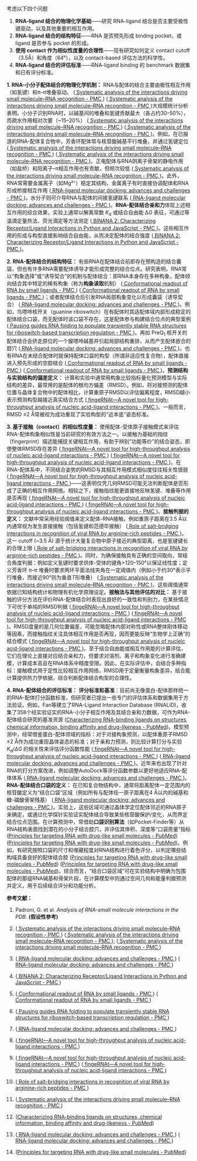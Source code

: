 考虑以下四个问题
1. **RNA-ligand 结合的物理化学基础**——研究 RNA-ligand 结合是否主要受极性键驱动，以及其他重要的相互作用。
2. **RNA-ligand 结合的结构特征**——RNA 是否预先形成 binding pocket，或 ligand 是否参与 pocket 的形成。
3. **使用 contact 作为相似性度量的合理性**——现有研究如何定义 contact cutoff（3.5Å）和角度（64°），以及 contact-based 评估方法的科学性。
4. **RNA-ligand 结合的评估标准**——RNA-ligand binding 的 benchmark 数据集和已有评分标准。

**1. RNA-小分子配体结合的物理化学机制：** RNA与配体的结合主要由极性相互作用（如氢键）和π–π堆叠驱动。 ([
            Systematic analysis of the interactions driving small molecule–RNA recognition - PMC
        ](https://pmc.ncbi.nlm.nih.gov/articles/PMC7549050/#:~:text=this%20analysis%20with%20previously%20determined,of%20small%20molecules%20targeting%20RNA)) ([
            Systematic analysis of the interactions driving small molecule–RNA recognition - PMC
        ](https://pmc.ncbi.nlm.nih.gov/articles/PMC7549050/#:~:text=small%20molecule%E2%80%93protein%20contacts%20%28Fig,respectively%29.%20Hydrophobic%20contacts%20were))大规模统计分析表明，小分子识别RNA时，以碱基间的堆叠和氢键贡献最大（各占约30–50%），而疏水作用相对次要（~15–20%） ([
            Systematic analysis of the interactions driving small molecule–RNA recognition - PMC
        ](https://pmc.ncbi.nlm.nih.gov/articles/PMC7549050/#:~:text=small%20molecule%E2%80%93protein%20contacts%20%28Fig,respectively%29.%20Hydrophobic%20contacts%20were)) ([
            Systematic analysis of the interactions driving small molecule–RNA recognition - PMC
        ](https://pmc.ncbi.nlm.nih.gov/articles/PMC7549050/#:~:text=coordination%20to%20inorganic%20ions%20%281,On%20the%20other%20hand))。例如，在已报道的RNA-配体复合物中，芳香环配体常与核苷酸碱基平行堆叠，并通过氢键定位 ([
            Systematic analysis of the interactions driving small molecule–RNA recognition - PMC
        ](https://pmc.ncbi.nlm.nih.gov/articles/PMC7549050/#:~:text=this%20analysis%20with%20previously%20determined,of%20small%20molecules%20targeting%20RNA)) ([
            Systematic analysis of the interactions driving small molecule–RNA recognition - PMC
        ](https://pmc.ncbi.nlm.nih.gov/articles/PMC7549050/#:~:text=small%20molecule%E2%80%93protein%20contacts%20%28Fig,respectively%29.%20Hydrophobic%20contacts%20were))。正电配体与RNA阴离子骨架的静电作用（如盐桥）和阳离子–π相互作用也有贡献，但频次较低 ([
            Systematic analysis of the interactions driving small molecule–RNA recognition - PMC
        ](https://pmc.ncbi.nlm.nih.gov/articles/PMC7549050/#:~:text=coordination%20to%20inorganic%20ions%20%281,On%20the%20other%20hand))。此外，RNA常需要金属离子（如Mg²⁺）稳定其结构，金属离子有时直接协调配体和RNA形成桥接相互作用 ([
            RNA-ligand molecular docking: advances and challenges - PMC
        ](https://pmc.ncbi.nlm.nih.gov/articles/PMC10250017/#:~:text=hydrogen%20bonding%20contacts%20that%20promote,the%20inner%20sphere%20metal%20ion))。水分子则可介导RNA与配体的间接氢键联系 ([
            RNA-ligand molecular docking: advances and challenges - PMC
        ](https://pmc.ncbi.nlm.nih.gov/articles/PMC10250017/#:~:text=colored%20in%20magenta,The%20ligand%20benfotiamine%20%28BTP))。**RNA-配体结合亲和力**体现上述相互作用的综合效果，实验上通常以解离常数 *K*<sub>d</sub> 或结合自由能 Δ*G* 表征，可通过等温滴定量热法、荧光滴定等方法测定 ([
            BINANA 2: Characterizing Receptor/Ligand Interactions in Python and JavaScript - PMC
        ](https://pmc.ncbi.nlm.nih.gov/articles/PMC8889568/#:~:text=receptor%20recognizes%20its%20ligand%20,of%20drug%20discovery%2C%20accurately%20characterizing))。这些相互作用的形成与构型直接影响结合自由能，从而决定配体的结合强度 ([
            BINANA 2: Characterizing Receptor/Ligand Interactions in Python and JavaScript - PMC
        ](https://pmc.ncbi.nlm.nih.gov/articles/PMC8889568/#:~:text=receptor%20recognizes%20its%20ligand%20,of%20drug%20discovery%2C%20accurately%20characterizing))。

**2. RNA-配体结合的结构特征：** 有些RNA在配体结合前即存在预构造的结合囊袋，但也有许多RNA需要配体诱导才能形成完整的结合位点。研究表明，RNA常以“构象选择”或“诱导契合”的机制与配体结合：即RNA本身存在多种构象，配体倾向结合其中特定的稀有构象（称为**构象读取**机制） ([
            Conformational readout of RNA by small ligands - PMC
        ](https://pmc.ncbi.nlm.nih.gov/articles/PMC4111737/#:~:text=binding%20pockets%2C%20mainly%20the%20adaptive,general%20way%20by%20which%20RNA)) ([
            Conformational readout of RNA by small ligands - PMC
        ](https://pmc.ncbi.nlm.nih.gov/articles/PMC4111737/#:~:text=suggest%20that%20the%20unique%20conformations,ensemble%20of%20different%20RNA%20states))；或者配体结合后引发RNA局部构象变化以形成囊袋（诱导契合） ([
            RNA-ligand molecular docking: advances and challenges - PMC
        ](https://pmc.ncbi.nlm.nih.gov/articles/PMC10250017/#:~:text=and%20ions,isolated%20red%20dots%20denote%20the))。例如，鸟嘌呤核开关（guanine riboswitch）在有配体时其适配体域内部形成稳定的配体结合口袋，而无配体时该口袋不存在，这是配体参与构建结合位点的典型案例 ([
            Pausing guides RNA folding to populate transiently stable RNA structures for riboswitch-based transcription regulation - PMC
        ](https://pmc.ncbi.nlm.nih.gov/articles/PMC5459577/#:~:text=helix%20,structure%20of%20a%20truncated%20stably))。再如 PreQ<sub>1</sub> 核开关的配体结合会挤走原位的一个腺嘌呤碱基并引起局部结构重排，从而产生配体嵌合的腔穴 ([
            RNA-ligand molecular docking: advances and challenges - PMC
        ](https://pmc.ncbi.nlm.nih.gov/articles/PMC10250017/#:~:text=and%20ions,isolated%20red%20dots%20denote%20the))。也有RNA在未结合配体时就保持配体口袋的构型（所谓非适应性复合物），配体直接进入预先形成的空腔结合 ([
            Conformational readout of RNA by small ligands - PMC
        ](https://pmc.ncbi.nlm.nih.gov/articles/PMC4111737/#:~:text=binding%20pockets%2C%20mainly%20the%20adaptive,general%20way%20by%20which%20RNA)) ([
            Conformational readout of RNA by small ligands - PMC
        ](https://pmc.ncbi.nlm.nih.gov/articles/PMC4111737/#:~:text=suggest%20that%20the%20unique%20conformations,ensemble%20of%20different%20RNA%20states))。**预测结构与实验结构的偏差定义：** 计算和实验中通常用构象比较指标量化预测模型与实际结构的差异，最常用的是配体的根均方偏差（RMSD）。例如，将对接预测的配体位置与晶体复合物中的配体相比，计算重原子RMSD以评估偏离程度，RMSD越小表示预测构型越接近真实结合方式 ([
            fingeRNAt—A novel tool for high-throughput analysis of nucleic acid-ligand interactions - PMC
        ](https://pmc.ncbi.nlm.nih.gov/articles/PMC9197077/#:~:text=match%20at%20L859%20This%20observation,see))。一般而言，RMSD ≤2 Å常被视为成功重现了实验构型的“近本底”姿态标准。

**3. 基于接触（contact）的相似性度量：** 使用配体-受体原子接触模式来评估RNA-配体构象相似性是当前研究的有效方法之一。以接触为基础的指纹（fingerprint）描述能捕捉关键相互作用，有助于辨别“功能等价”的结合姿态，即使整体RMSD存在差异 ([
            fingeRNAt—A novel tool for high-throughput analysis of nucleic acid-ligand interactions - PMC
        ](https://pmc.ncbi.nlm.nih.gov/articles/PMC9197077/#:~:text=including%20analysis%20of%20interactions%20formed,szulc%2FfingeRNAt)) ([
            fingeRNAt—A novel tool for high-throughput analysis of nucleic acid-ligand interactions - PMC
        ](https://pmc.ncbi.nlm.nih.gov/articles/PMC9197077/#:~:text=fingeRNAt%20finds%20application%20in%20multiple,program%20can%20be%20used%20for))。在RNA-配体系中，不同结合姿势的RMSD与其相互作用模式相似度往往相关性很弱 ([
            fingeRNAt—A novel tool for high-throughput analysis of nucleic acid-ligand interactions - PMC
        ](https://pmc.ncbi.nlm.nih.gov/articles/PMC9197077/#:~:text=match%20at%20L859%20This%20observation,see))——这表明仅凭几何RMSD可能无法判断配体是否形成了正确的相互作用网络。相较之下，接触指纹能更直接地反映氢键、堆叠等作用是否再现 ([
            fingeRNAt—A novel tool for high-throughput analysis of nucleic acid-ligand interactions - PMC
        ](https://pmc.ncbi.nlm.nih.gov/articles/PMC9197077/#:~:text=including%20analysis%20of%20interactions%20formed,szulc%2FfingeRNAt)) ([
            fingeRNAt—A novel tool for high-throughput analysis of nucleic acid-ligand interactions - PMC
        ](https://pmc.ncbi.nlm.nih.gov/articles/PMC9197077/#:~:text=fingeRNAt%20finds%20application%20in%20multiple,program%20can%20be%20used%20for))。**接触判据的定义：** 文献中常采用经验阈值来定义配体-RNA接触，例如重原子距离在3.5 Å以内通常视为发生直接接触（包括氢键和范德华接触） ([
            Role of salt-bridging interactions in recognition of viral RNA by arginine-rich peptides - PMC
        ](https://pmc.ncbi.nlm.nih.gov/articles/PMC8633718/#:~:text=atom%20of%20the%20phosphate%20group,atoms%20presented%20in%20Table%20S2))。这一 cutoff (~3.5 Å) 源于统计大量复合物中原子接近的典型距离，也是氢键键长的合理上限 ([
            Role of salt-bridging interactions in recognition of viral RNA by arginine-rich peptides - PMC
        ](https://pmc.ncbi.nlm.nih.gov/articles/PMC8633718/#:~:text=atom%20of%20the%20phosphate%20group,atoms%20presented%20in%20Table%20S2))。同时，为确保接触具有正确的空间取向，常结合角度判据：例如定义氢键时要求供体-受体的键角>120–150°以保证线性度；定义芳香环 π–π 堆叠时要求两环平面法线夹角在一定阈值内（例如小于约30°表示平行堆叠，而接近90°则为垂直*T*形堆叠） ([
            Systematic analysis of the interactions driving small molecule–RNA recognition - PMC
        ](https://pmc.ncbi.nlm.nih.gov/articles/PMC7549050/#:~:text=aliphatic%20and%20aromatic%20carbons%20within,when%20ligand%20positively%20charged%20atoms))。这些阈值通常依据已知结构统计和物理有机化学原理设定。**接触法与其他评估的对比：** 基于接触的评分方法在评价RNA-配体结合时表现出良好的一致性和判别力，在某些情况下可优于单纯的RMSD判据 ([
            fingeRNAt—A novel tool for high-throughput analysis of nucleic acid-ligand interactions - PMC
        ](https://pmc.ncbi.nlm.nih.gov/articles/PMC9197077/#:~:text=including%20analysis%20of%20interactions%20formed,szulc%2FfingeRNAt)) ([
            fingeRNAt—A novel tool for high-throughput analysis of nucleic acid-ligand interactions - PMC
        ](https://pmc.ncbi.nlm.nih.gov/articles/PMC9197077/#:~:text=fingeRNAt%20finds%20application%20in%20multiple,program%20can%20be%20used%20for))。RMSD度量的是几何位置偏差，可能忽略配体内部对称性或RNA整体刚体移动等因素，而接触指纹关注具体相互作用是否再现，因而更能反映“生物学上正确”的结合模式 ([
            fingeRNAt—A novel tool for high-throughput analysis of nucleic acid-ligand interactions - PMC
        ](https://pmc.ncbi.nlm.nih.gov/articles/PMC9197077/#:~:text=match%20at%20L859%20This%20observation,see))。至于结合自由能或相互作用能的计算评估，它们在理论上直接对应结合亲和力，但要求对溶剂、离子和构象变化进行准确建模，计算成本高且在RNA体系中精度受限。因此，在实际评估中，会结合多种指标：接触模式用于定性比较相互作用网络，RMSD用于定量衡量构象差异，结合能计算提供热力学依据，综合判断配体结合构型的合理性。

**4. RNA-配体结合的评估标准：** **评分标准和基准**：目前尚无像蛋白-配体那样统一的RNA-配体打分函数标准，但研究者已提出一些专门的评估体系和数据集用于方法验证。例如，Fan等建立了RNA-Ligand Interaction Database (RNALID)，收集了358个经实验证实的RNA-小分子相互作用及其结合亲和力数据，可作为RNA-配体结合研究的基准资源 ([Characterizing RNA-binding ligands on structures, chemical information, binding affinity and drug-likeness - PubMed](https://pubmed.ncbi.nlm.nih.gov/37415294/#:~:text=comprehensively%2C%20especially%20in%20the%20binding,ligand))。模型预测中，经常借鉴蛋白-配体领域的指标：对于对接构象预测，以配体重原子RMSD ≤2 Å作为成功重现晶体姿态的标准；对于亲和力预测，则比较计算打分与实验 *K*<sub>d</sub>/*ΔG* 的相关性来评估评分函数性能 ([
            fingeRNAt—A novel tool for high-throughput analysis of nucleic acid-ligand interactions - PMC
        ](https://pmc.ncbi.nlm.nih.gov/articles/PMC9197077/#:~:text=match%20at%20L859%20This%20observation,see)) ([
            RNA-ligand molecular docking: advances and challenges - PMC
        ](https://pmc.ncbi.nlm.nih.gov/articles/PMC10250017/#:~:text=rely%20on%20scoring%20the%20possible,the%20predicted%20scores%20and%20the))。近年来也出现了针对RNA的打分方案改进，例如调整AutoDock等评分函数参数以更好地适应RNA-配体体系 ([
            RNA-ligand molecular docking: advances and challenges - PMC
        ](https://pmc.ncbi.nlm.nih.gov/articles/PMC10250017/#:~:text=match%20at%20L665%20For%20example%2C,The%20accuracy%20may%20be%20further))。**RNA-配体结合口袋的定义：** 在已知复合物结构中，通常将距离配体一定范围内的核苷酸定义为“结合口袋”区域（例如所有与配体任一原子距离在4 Å以内的碱基和糖-磷酸骨架残基） ([
            RNA-ligand molecular docking: advances and challenges - PMC
        ](https://pmc.ncbi.nlm.nih.gov/articles/PMC10250017/#:~:text=hydrogen%20bonding%20contacts%20that%20promote,the%20inner%20sphere%20metal%20ion))。实验上，这些区域可通过晶体学定位配体邻近的RNA原子来确定，或通过化学探针实验证实配体结合导致某些核苷酸保护/变化，从而界定结合位点范围。在计算预测中，常借助**口袋识别算法**（如Pocket-Finder等）从RNA结构表面找到潜在的小分子结合腔穴，并评估其体积、深度等“口袋质量”指标 ([Principles for targeting RNA with drug-like small molecules - PubMed](https://pubmed.ncbi.nlm.nih.gov/29977051/#:~:text=Structures%20are%20coloured%20by%20pocket,Pocket%20for%20linezolid%20in%20the)) ([Principles for targeting RNA with drug-like small molecules - PubMed](https://pubmed.ncbi.nlm.nih.gov/29977051/#:~:text=retrovirus%20type%201%20%28SRV,PowerPoint%20slide))。例如，有研究按照口袋的尺寸和埋藏程度对RNA结构进行着色评分，以判定哪些结构域具备良好的配体结合腔 ([Principles for targeting RNA with drug-like small molecules - PubMed](https://pubmed.ncbi.nlm.nih.gov/29977051/#:~:text=Structures%20are%20coloured%20by%20pocket,Pocket%20for%20linezolid%20in%20the)) ([Principles for targeting RNA with drug-like small molecules - PubMed](https://pubmed.ncbi.nlm.nih.gov/29977051/#:~:text=retrovirus%20type%201%20%28SRV,PowerPoint%20slide))。综合而言，“结合口袋区域”可在实验结构中明确为包围配体的那组RNA碱基和骨架片段，在计算模型中则通过空间几何和能量判据预测并定义，用于后续结合评分和功能分析。 

**参考文献：**

1. Padroni, G. et al. *Analysis of RNA-small molecule interactions in the PDB.* **(假设性参考)**

2.  ([
            Systematic analysis of the interactions driving small molecule–RNA recognition - PMC
        ](https://pmc.ncbi.nlm.nih.gov/articles/PMC7549050/#:~:text=this%20analysis%20with%20previously%20determined,of%20small%20molecules%20targeting%20RNA)) ([
            Systematic analysis of the interactions driving small molecule–RNA recognition - PMC
        ](https://pmc.ncbi.nlm.nih.gov/articles/PMC7549050/#:~:text=small%20molecule%E2%80%93protein%20contacts%20%28Fig,respectively%29.%20Hydrophobic%20contacts%20were));  ([
            Systematic analysis of the interactions driving small molecule–RNA recognition - PMC
        ](https://pmc.ncbi.nlm.nih.gov/articles/PMC7549050/#:~:text=coordination%20to%20inorganic%20ions%20%281,On%20the%20other%20hand))

3.  ([
            RNA-ligand molecular docking: advances and challenges - PMC
        ](https://pmc.ncbi.nlm.nih.gov/articles/PMC10250017/#:~:text=hydrogen%20bonding%20contacts%20that%20promote,the%20inner%20sphere%20metal%20ion)) ([
            RNA-ligand molecular docking: advances and challenges - PMC
        ](https://pmc.ncbi.nlm.nih.gov/articles/PMC10250017/#:~:text=colored%20in%20magenta,The%20ligand%20benfotiamine%20%28BTP))

4.  ([
            BINANA 2: Characterizing Receptor/Ligand Interactions in Python and JavaScript - PMC
        ](https://pmc.ncbi.nlm.nih.gov/articles/PMC8889568/#:~:text=receptor%20recognizes%20its%20ligand%20,of%20drug%20discovery%2C%20accurately%20characterizing))

5.  ([
            Conformational readout of RNA by small ligands - PMC
        ](https://pmc.ncbi.nlm.nih.gov/articles/PMC4111737/#:~:text=binding%20pockets%2C%20mainly%20the%20adaptive,general%20way%20by%20which%20RNA)) ([
            Conformational readout of RNA by small ligands - PMC
        ](https://pmc.ncbi.nlm.nih.gov/articles/PMC4111737/#:~:text=suggest%20that%20the%20unique%20conformations,ensemble%20of%20different%20RNA%20states))

6.  ([
            Pausing guides RNA folding to populate transiently stable RNA structures for riboswitch-based transcription regulation - PMC
        ](https://pmc.ncbi.nlm.nih.gov/articles/PMC5459577/#:~:text=helix%20,structure%20of%20a%20truncated%20stably))

7.  ([
            RNA-ligand molecular docking: advances and challenges - PMC
        ](https://pmc.ncbi.nlm.nih.gov/articles/PMC10250017/#:~:text=and%20ions,isolated%20red%20dots%20denote%20the))

8.  ([
            fingeRNAt—A novel tool for high-throughput analysis of nucleic acid-ligand interactions - PMC
        ](https://pmc.ncbi.nlm.nih.gov/articles/PMC9197077/#:~:text=match%20at%20L859%20This%20observation,see))

9.  ([
            fingeRNAt—A novel tool for high-throughput analysis of nucleic acid-ligand interactions - PMC
        ](https://pmc.ncbi.nlm.nih.gov/articles/PMC9197077/#:~:text=including%20analysis%20of%20interactions%20formed,szulc%2FfingeRNAt)) ([
            fingeRNAt—A novel tool for high-throughput analysis of nucleic acid-ligand interactions - PMC
        ](https://pmc.ncbi.nlm.nih.gov/articles/PMC9197077/#:~:text=fingeRNAt%20finds%20application%20in%20multiple,program%20can%20be%20used%20for))

10.  ([
            Role of salt-bridging interactions in recognition of viral RNA by arginine-rich peptides - PMC
        ](https://pmc.ncbi.nlm.nih.gov/articles/PMC8633718/#:~:text=atom%20of%20the%20phosphate%20group,atoms%20presented%20in%20Table%20S2))

11.  ([
            Systematic analysis of the interactions driving small molecule–RNA recognition - PMC
        ](https://pmc.ncbi.nlm.nih.gov/articles/PMC7549050/#:~:text=aliphatic%20and%20aromatic%20carbons%20within,when%20ligand%20positively%20charged%20atoms))

12.  ([Characterizing RNA-binding ligands on structures, chemical information, binding affinity and drug-likeness - PubMed](https://pubmed.ncbi.nlm.nih.gov/37415294/#:~:text=comprehensively%2C%20especially%20in%20the%20binding,ligand))

13.  ([
            RNA-ligand molecular docking: advances and challenges - PMC
        ](https://pmc.ncbi.nlm.nih.gov/articles/PMC10250017/#:~:text=rely%20on%20scoring%20the%20possible,the%20predicted%20scores%20and%20the)) ([
            RNA-ligand molecular docking: advances and challenges - PMC
        ](https://pmc.ncbi.nlm.nih.gov/articles/PMC10250017/#:~:text=match%20at%20L665%20For%20example%2C,The%20accuracy%20may%20be%20further))

14.  ([Principles for targeting RNA with drug-like small molecules - PubMed](https://pubmed.ncbi.nlm.nih.gov/29977051/#:~:text=Structures%20are%20coloured%20by%20pocket,Pocket%20for%20linezolid%20in%20the))
